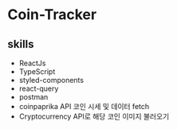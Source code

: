 # Coin-Tracker

## skills

- ReactJs
- TypeScript
- styled-components
- react-query
- postman
- coinpaprika API 코인 시세 및 데이터 fetch
- Cryptocurrency API로 해당 코인 이미지 불러오기
